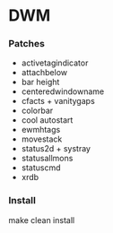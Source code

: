 # DWM

### Patches

- activetagindicator
- attachbelow
- bar height
- centeredwindowname
- cfacts + vanitygaps
- colorbar
- cool autostart
- ewmhtags
- movestack
- status2d + systray
- statusallmons
- statuscmd
- xrdb

### Install

make clean install
